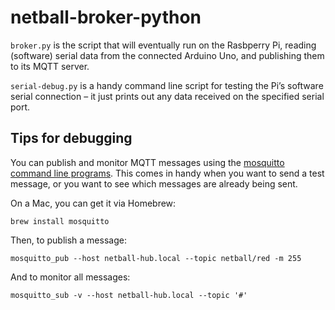 # netball-broker-python

`broker.py` is the script that will eventually run on the Rasbperry Pi, reading (software) serial data from the connected Arduino Uno, and publishing them to its MQTT server.

`serial-debug.py` is a handy command line script for testing the Pi’s software serial connection – it just prints out any data received on the specified serial port.

## Tips for debugging

You can publish and monitor MQTT messages using the [mosquitto command line programs](https://mosquitto.org/download/). This comes in handy when you want to send a test message, or you want to see which messages are already being sent.

On a Mac, you can get it via Homebrew:

    brew install mosquitto

Then, to publish a message:

    mosquitto_pub --host netball-hub.local --topic netball/red -m 255

And to monitor all messages:

    mosquitto_sub -v --host netball-hub.local --topic '#'

